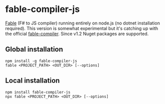 # fable-compiler-js

[Fable](http://fable.io/) (F# to JS compiler) running entirely on node.js (no dotnet installation required). This version is somewhat experimental but it's catching up with the official [fable-compiler](https://www.npmjs.com/package/fable-compiler). Since v1.2 Nuget packages are supported.

## Global installation

```shell
npm install -g fable-compiler-js
fable <PROJECT_PATH> <OUT_DIR> [--options]
```

## Local installation

```shell
npm install fable-compiler-js
npx fable <PROJECT_PATH> <OUT_DIR> [--options]
```
